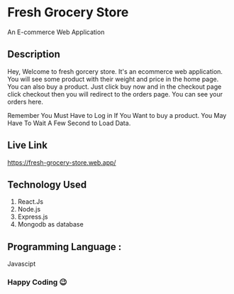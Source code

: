 # Fresh Grocery Store
An E-commerce Web Application

## Description
Hey, Welcome to fresh gorcery store. It's an ecommerce web application. You will see some product with their weight and price in the home page.
You can also buy a product. Just click buy now and in the checkout page click checkout then you will redirect to the orders page. You can see your
orders here. 

Remember You Must Have to Log in If You Want to buy a product. 
You May Have To Wait A Few Second to Load Data.

## Live Link
https://fresh-grocery-store.web.app/

## Technology Used 
1. React.Js
2. Node.js
3. Express.js
4. Mongodb as database

## Programming Language :
Javascipt

### Happy Coding 😉